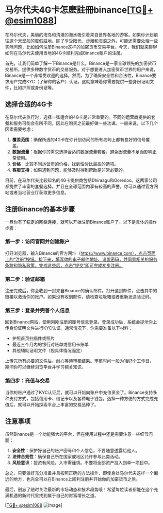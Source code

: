 # 马尔代夫4G卡怎麽註冊binance[[TG💪+ @esim1088](https://t.me/s/esim1088)]

在马尔代夫，美丽的海岛和清澈的海水吸引着来自世界各地的游客。如果你计划前往这个天堂般的度假胜地，除了享受阳光、沙滩和海浪之外，可能还需要处理一些实际问题，比如如何注册Binance这样的加密货币交易平台。今天，我们就来聊聊如何在马尔代夫使用当地的4G卡顺利完成Binance账户的注册。

首先，让我们简单了解一下Binance是什么。Binance是一家全球领先的加密货币交易所，提供多种数字货币的交易服务。对于想要进入加密货币世界的用户来说，Binance是一个非常受欢迎的选择。然而，为了确保安全性和合法性，Binance要求用户完成KYC（了解你的客户）认证。这就意味着你需要提供一些身份证明文件，比如护照或身份证等。

## 选择合适的4G卡

在马尔代夫旅行时，选择一张适合的4G卡是非常重要的。不同的运营商提供的套餐和服务可能会有所不同，因此在购买之前最好做一些功课。一般来说，以下几个因素需要考虑：

1. **覆盖范围**：确保所选的4G卡在你计划访问的所有岛屿上都有良好的信号覆盖。
2. **数据流量**：根据你的需求选择合适的数据流量套餐，避免因流量不足而影响正常使用。
3. **价格**：比较不同运营商的价格，找到性价比最高的选项。
4. **客服支持**：如果遇到问题，能够及时得到帮助是非常必要的。

目前，在马尔代夫比较知名的4G卡提供商包括Dhiraagu和Ooredoo。这两家公司都提供了丰富的套餐选择，并且在全球范围内享有较高的声誉。你可以通过官方网站或者当地营业厅获取更多信息。

## 注册Binance的基本步骤

一旦你有了稳定的网络连接，就可以开始注册Binance账户了。以下是具体的操作步骤：

### 第一步：访问官网并创建账户

打开浏览器，输入Binance的官方网址（https://www.binance.com），点击页面上的“注册”按钮。接下来，填写你的电子邮件地址、设置密码，并同意相关的服务条款和隐私政策。完成这些后，点击“提交”即可完成初步注册。

### 第二步：验证邮箱

注册完成后，你会收到一封来自Binance的确认邮件。打开这封邮件，点击其中的链接以激活你的账户。如果没有收到邮件，请检查垃圾箱或者重新发送验证码。

### 第三步：登录并完善个人信息

回到Binance网站，使用刚刚注册的账号信息登录。登录成功后，系统会提示你上传身份证明文件进行KYC认证。通常情况下，你需要准备以下材料：

- 护照首页扫描件或照片
- 最近三个月内的银行对账单或信用卡账单
- 其他辅助证明文件（视具体情况而定）

上传完所有必要的文件后，耐心等待审核结果。审核时间一般为1到3个工作日，期间你可以继续浏览平台并学习相关知识。

### 第四步：充值与交易

当你的账户通过了KYC认证后，就可以开始向账户中充值资金了。Binance支持多种支付方式，包括信用卡、借记卡以及各种电子钱包。选择一种方便的方式完成充值后，就可以开始探索平台上丰富的交易品种了。

## 注意事项

虽然Binance是一个功能强大的平台，但在使用过程中还是需要注意一些细节问题：

1. **安全性**：保护好自己的账户密码和个人信息，不要随意透露给他人。
2. **法律合规性**：确保自己所在国家或地区允许参与此类活动。
3. **风险意识**：投资有风险，入市需谨慎。不要将全部资产投入到单一项目中。

总之，只要做好充分准备并且按照正确的方法操作，即使身处马尔代夫这样一个偏远的地方，也完全可以在Binance上顺利注册并开始你的加密货币之旅。

最后，别忘了随时关注最新的市场动态和技术趋势哦！希望每位读者都能在这个充满机遇的新时代里找到属于自己的财富增长之道。

[[TG💪+ @esim1088](https://t.me/s/esim1088) ![Image](https://i.postimg.cc/4NQfJmqS/Snipaste-2025-05-13-00-14-12.png)]